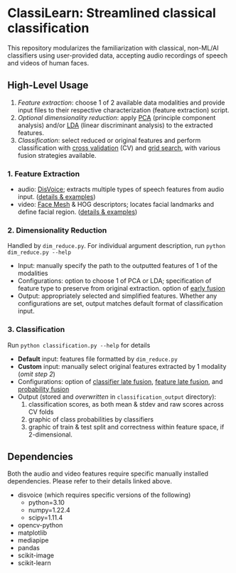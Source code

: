 # ClassiLearn: Streamlined classical classification
This repository modularizes the familiarization with classical, non-ML/AI classifiers using user-provided data, accepting audio recordings of speech and videos of human faces.

## High-Level Usage
1. *Feature extraction*: choose 1 of 2 available data modalities and provide input files to their respective characterization (feature extraction) script.
2. *Optional dimensionality reduction*: apply [PCA](https://scikit-learn.org/stable/modules/decomposition.html#principal-component-analysis-pca) (principle component analysis) and/or [LDA](https://scikit-learn.org/stable/modules/lda_qda.html#lda-qda) (linear discriminant analysis) to the extracted features.
3. *Classification*: select reduced or original features and perform classification with [cross validation](https://scikit-learn.org/stable/modules/cross_validation.html) (CV) and [grid search](https://scikit-learn.org/stable/modules/grid_search.html), with various fusion strategies available.

### 1. Feature Extraction
- audio: [DisVoice](https://github.com/jcvasquezc/DisVoice); extracts multiple types of speech features from audio input. ([details & examples](disvoice/README.md))
- video: [Face Mesh](https://github.com/google-ai-edge/mediapipe/blob/master/docs/solutions/face_mesh.md) & HOG descriptors; locates facial landmarks and define facial region. ([details & examples](facemesh/README.md))
### 2. Dimensionality Reduction
Handled by `dim_reduce.py`. For individual argument description, run `python dim_reduce.py --help`
- Input: manually specify the path to the outputted features of 1 of the modalities
- Configurations: option to choose 1 of PCA or LDA; specification of feature type to preserve from original extraction. option of [early fusion](fusion_strategies.md#early-fusion)
- Output: appropriately selected and simplified features. Whether any configurations are set, output matches default format of classification input.
### 3. Classification
Run `python classification.py --help` for details
- **Default** input: features file formatted by `dim_reduce.py`
- **Custom** input: manually select original features extracted by 1 modality (*omit step 2*)
- Configurations: option of [classifier late fusion](fusion_strategies.md#classifier-late-fusion), [feature late fusion](fusion_strategies.md#feature-late-fusion), and [probability fusion](fusion_strategies.md#probability-fusion)
- Output (stored and *overwritten* in `classification_output` directory):
    1. classification scores, as both mean & stdev and raw scores across CV folds
    2. graphic of class probabilities by classifiers
    3. graphic of train & test split and correctness within feature space, if 2-dimensional.

## Dependencies
Both the audio and video features require specific manually installed dependencies. Please refer to their details linked above.
- disvoice (which requires specific versions of the following)
    - python=3.10
    - numpy=1.22.4
    - scipy=1.11.4
- opencv-python
- matplotlib
- mediapipe
- pandas
- scikit-image
- scikit-learn
